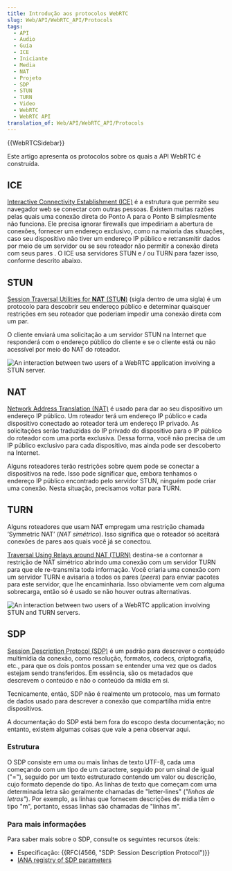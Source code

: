 ```yaml
---
title: Introdução aos protocolos WebRTC
slug: Web/API/WebRTC_API/Protocols
tags:
  - API
  - Audio
  - Guía
  - ICE
  - Iniciante
  - Media
  - NAT
  - Projeto
  - SDP
  - STUN
  - TURN
  - Video
  - WebRTC
  - WebRTC API
translation_of: Web/API/WebRTC_API/Protocols
---
```

{{WebRTCSidebar}}

Este artigo apresenta os protocolos sobre os quais a API WebRTC é construída.

## ICE

[Interactive Connectivity Establishment (ICE)](https://en.wikipedia.org/wiki/Interactive_Connectivity_Establishment) é a estrutura que permite seu navegador web se conectar com outras pessoas. Existem muitas razões pelas quais uma conexão direta do Ponto A para o Ponto B simplesmente não funciona. Ele precisa ignorar firewalls que impediriam a abertura de conexões, fornecer um endereço exclusivo, como na maioria das situações, caso seu dispositivo não tiver um endereço IP público e retransmitir dados por meio de um servidor ou se seu roteador não permitir a conexão direta com seus pares . O ICE usa servidores STUN e / ou TURN para fazer isso, conforme descrito abaixo.

## STUN

[Session Traversal Utilities for **NAT** (STU**N**)](https://en.wikipedia.org/wiki/STUN) (sigla dentro de uma sigla) é um protocolo para descobrir seu endereço público e determinar quaisquer restrições em seu roteador que poderiam impedir uma conexão direta com um par.

O cliente enviará uma solicitação a um servidor STUN na Internet que responderá com o endereço público do cliente e se o cliente está ou não acessível por meio do NAT do roteador.

![An interaction between two users of a WebRTC application involving a STUN server.](https://mdn.mozillademos.org/files/6115/webrtc-stun.png)

## NAT

[Network Address Translation (NAT)](https://en.wikipedia.org/wiki/Network_address_translation) é usado para dar ao seu dispositivo um endereço IP público. Um roteador terá um endereço IP público e cada dispositivo conectado ao roteador terá um endereço IP privado. As solicitações serão traduzidas do IP privado do dispositivo para o IP público do roteador com uma porta exclusiva. Dessa forma, você não precisa de um IP público exclusivo para cada dispositivo, mas ainda pode ser descoberto na Internet.

Alguns roteadores terão restrições sobre quem pode se conectar a dispositivos na rede. Isso pode significar que, embora tenhamos o endereço IP público encontrado pelo servidor STUN, ninguém pode criar uma conexão. Nesta situação, precisamos voltar para TURN.

## TURN

Alguns roteadores que usam NAT empregam uma restrição chamada ‘Symmetric NAT’ (_NAT simétrico_). Isso significa que o roteador só aceitará conexões de pares aos quais você já se conectou.

[Traversal Using Relays around NAT (TURN)](https://en.wikipedia.org/wiki/TURN) destina-se a contornar a restrição de NAT simétrico abrindo uma conexão com um servidor TURN para que ele re-transmita toda informação. Você criaria uma conexão com um servidor TURN e avisaria a todos os pares (_peers_) para enviar pacotes para este servidor, que lhe encaminharia. Isso obviamente vem com alguma sobrecarga, então só é usado se não houver outras alternativas.

![An interaction between two users of a WebRTC application involving STUN and TURN servers.](https://mdn.mozillademos.org/files/6117/webrtc-turn.png)

## SDP

[Session Description Protocol (SDP)](https://en.wikipedia.org/wiki/Session_Description_Protocol) é um padrão para descrever o conteúdo multimídia da conexão, como resolução, formatos, codecs, criptografia, etc., para que os dois pontos possam se entender uma vez que os dados estejam sendo transferidos. Em essência, são os metadados que descrevem o conteúdo e não o conteúdo da mídia em si.

Tecnicamente, então, SDP não é realmente um protocolo, mas um formato de dados usado para descrever a conexão que compartilha mídia entre dispositivos.

A documentação do SDP está bem fora do escopo desta documentação; no entanto, existem algumas coisas que vale a pena observar aqui.

### Estrutura

O SDP consiste em uma ou mais linhas de texto UTF-8, cada uma começando com um tipo de um caractere, seguido por um sinal de igual ("="), seguido por um texto estruturado contendo um valor ou descrição, cujo formato depende do tipo. As linhas de texto que começam com uma determinada letra são geralmente chamadas de "letter-lines" (_"linhas de letras"_). Por exemplo, as linhas que fornecem descrições de mídia têm o tipo "m", portanto, essas linhas são chamadas de "linhas m".

### Para mais informações

Para saber mais sobre o SDP, consulte os seguintes recursos úteis:

- Especificação: {{RFC(4566, "SDP: Session Description Protocol")}}
- [IANA registry of SDP parameters](https://www.iana.org/assignments/sip-parameters/sip-parameters.xhtml)
